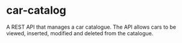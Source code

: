 # car-catalog

A REST API that manages a car catalogue. The API allows cars to be viewed, inserted, modified and deleted from the catalogue.